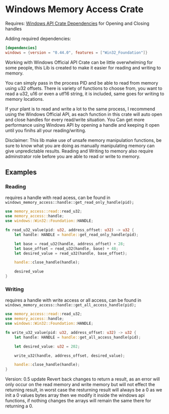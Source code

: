 # Windows Memory Access Crate
Requires: <a href="https://crates.io/crates/windows">Windows API Crate Dependencies</a> for Opening and Closing handles

Adding required dependencies:
```toml
[dependencies]
windows = {version = "0.44.0", features = ["Win32_Foundation"]}
```
Working with Windows Official API Crate can be little overwhelming for some people, this Lib is created to make it easier for reading and writing to memory.

You can simply pass in the process PID  and be able to read from memory using u32 offsets. There is variety of functions to choose from, you want to read a u32, u16 or even a utf16 string, it is included, same goes for writing to memory locations.

If your plant is to read and write a lot to the same process, I recommend using the Windows Official API, as each function in this crate will auto open and close handles for every read/write situation. You Can get more performance using Windows API by opening a handle and keeping it open until you finihs all your reading/writing.

Disclaimer: This lib make use of unsafe memory manipulation functions, be sure to know what you are doing as manually manipulating memory can give unpredictable results. Reading and Writing to memory also require adminstrator role before you are able to read or write to memory.

## Examples

### Reading
requires a handle with read acess, can be found in `windows_memory_access::handle::get_read_only_handle(pid);`
```rs
use memory_access::read::read_u32;
use memory_access::handle;
use windows::Win32::Foundation::HANDLE;

fn read_u32_value(pid: u32, address_offset: u32) -> u32 {
    let handle: HANDLE = handle::get_read_only_handle(pid);

    let base = read_u32(handle, address_offset) + 28;
    let base_offset = read_u32(handle, base) + 48;
    let desired_value = read_u32(handle, base_offset);

    handle::close_handle(handle);

    desired_value
}
```

### Writing
requires a handle with write access or all access, can be found in `windows_memory_access::handle::get_all_access_handle(pid);`
```rs
use memory_access::read::read_u32;
use memory_access::handle;
use windows::Win32::Foundation::HANDLE;

fn write_u32_value(pid: u32, address_offset: u32) -> u32 {
    let handle: HANDLE = handle::get_all_access_handle(pid);

    let desired_value: u32 = 202;

    write_u32(handle, address_offset, desired_value);

    handle::close_handle(handle);
}
```

Version: 0.5 update Revert back changes to return a result, as an error will only occur on the read memory and write memory but will not effect the returning result, in worst case the resturning result will always be a 0 as we init a 0 values bytes array then we modify it inside the windows api functions, if nothing changes the arrays will remain the same there for returning a 0.
